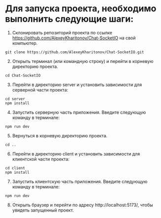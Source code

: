 # Для запуска проекта, необходимо выполнить следующие шаги:

1. Склонировать репозиторий проекта по ссылке https://github.com/AlexeyKharitonov/Chat-SocketIO на свой компьютер.
```
git clone https://github.com/AlexeyKharitonov/Chat-SocketIO.git
```

2. Открыть терминал (или командную строку) и перейти в корневую директорию проекта.
```
cd Chat-SocketIO
```

3. Перейти в директорию server и установить зависимости для серверной части проекта:
```
cd server
npm install
```

4. Запустить серверную часть приложения. Введите следующую команду в терминале:
```
npm run dev
```

5. Вернуться в корневую директорию проекта.
```
cd ..
```

6. Перейти в директорию client и установить зависимости для клиентской части проекта:
```
cd client
npm install
```

7. Запустить клиентскую часть приложения. Введите следующую команду в терминале:
```
npm run dev
```

8. Открыть браузер и перейти по адресу http://localhost:5173/, чтобы увидеть запущенный проект.
